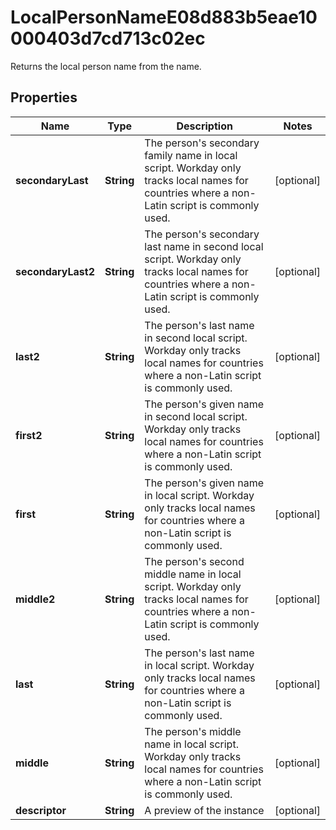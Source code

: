 

# LocalPersonNameE08d883b5eae10000403d7cd713c02ec

Returns the local person name from the name.

## Properties

| Name | Type | Description | Notes |
|------------ | ------------- | ------------- | -------------|
|**secondaryLast** | **String** | The person&#39;s secondary family name in local script.  Workday only tracks local names for countries where a non-Latin script is commonly used. |  [optional] |
|**secondaryLast2** | **String** | The person&#39;s secondary last name in second local script.  Workday only tracks local names for countries where a non-Latin script is commonly used. |  [optional] |
|**last2** | **String** | The person&#39;s last name in second local script.  Workday only tracks local names for countries where a non-Latin script is commonly used. |  [optional] |
|**first2** | **String** | The person&#39;s given name in second local script.  Workday only tracks local names for countries where a non-Latin script is commonly used. |  [optional] |
|**first** | **String** | The person&#39;s given name in local script.  Workday only tracks local names for countries where a non-Latin script is commonly used. |  [optional] |
|**middle2** | **String** | The person&#39;s second middle name in local script.  Workday only tracks local names for countries where a non-Latin script is commonly used. |  [optional] |
|**last** | **String** | The person&#39;s last name in local script.  Workday only tracks local names for countries where a non-Latin script is commonly used. |  [optional] |
|**middle** | **String** | The person&#39;s middle name in local script.  Workday only tracks local names for countries where a non-Latin script is commonly used. |  [optional] |
|**descriptor** | **String** | A preview of the instance |  [optional] |



